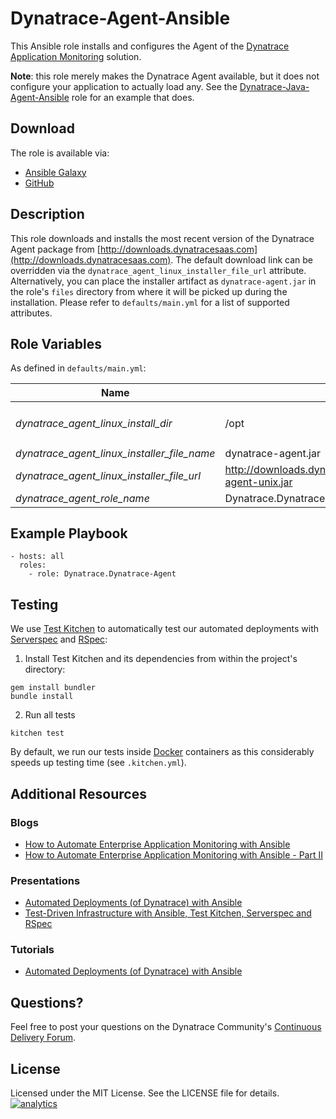 # Dynatrace-Agent-Ansible

This Ansible role installs and configures the Agent of the [Dynatrace Application Monitoring](http://www.dynatrace.com/en/products/application-monitoring.html) solution.

**Note**: this role merely makes the Dynatrace Agent available, but it does not configure your application to actually load any. See the [Dynatrace-Java-Agent-Ansible](https://github.com/dynatrace/Dynatrace-Java-Agent-Ansible) role for an example that does.

## Download

The role is available via:

- [Ansible Galaxy](https://galaxy.ansible.com/list#/roles/5320)
- [GitHub](https://github.com/Dynatrace/Dynatrace-Agent-Ansible)

## Description

This role downloads and installs the most recent version of the Dynatrace Agent package from [http://downloads.dynatracesaas.com](http://downloads.dynatracesaas.com). The default download link can be overridden via the `dynatrace_agent_linux_installer_file_url` attribute. Alternatively, you can place the installer artifact as `dynatrace-agent.jar` in the role's `files` directory from where it will be picked up during the installation. Please refer to `defaults/main.yml` for a list of supported attributes.

## Role Variables

As defined in ```defaults/main.yml```:

| Name                                        | Default                                                         | Description |
|---------------------------------------------|-----------------------------------------------------------------|-------------|
| *dynatrace_agent_linux_install_dir*         | /opt                                                            | The Dynatrace Agent will be installed into the directory *$dynatrace_agent_linux_install_dir*/dynatrace-*$major*-*$minor*-*$rev*, where *$major*, *$minor* and *$rev* are given by the installer. A symbolic link to the actual installation directory will be created in *$dynatrace_agent_linux_install_dir*/dynatrace. |
| *dynatrace_agent_linux_installer_file_name* | dynatrace-agent.jar                                             | The file name of the Dynatrace Agent installer in the role's ```files``` directory. |
| *dynatrace_agent_linux_installer_file_url*  | http://downloads.dynatracesaas.com/6.2/dynatrace-agent-unix.jar | A HTTP, HTTPS or FTP URL to the Dynatrace Agent installer in the form (http\|https\|ftp)://[user[:pass]]@host.domain[:port]/path. |
| *dynatrace_agent_role_name*                 | Dynatrace.Dynatrace-Agent                                       | The actual name of this role in an [Ansible Playbook's](http://docs.ansible.com/playbooks.html) ```roles``` directory. |

## Example Playbook

```
- hosts: all
  roles:
    - role: Dynatrace.Dynatrace-Agent
```

## Testing

We use [Test Kitchen](http://kitchen.ci) to automatically test our automated deployments with [Serverspec](http://serverspec.org) and [RSpec](http://rspec.info/):

1) Install Test Kitchen and its dependencies from within the project's directory:

```
gem install bundler
bundle install
```

2) Run all tests

```
kitchen test
```

By default, we run our tests inside [Docker](https://www.docker.com/) containers as this considerably speeds up testing time (see `.kitchen.yml`).

## Additional Resources

### Blogs

- [How to Automate Enterprise Application Monitoring with Ansible](http://apmblog.dynatrace.com/2015/03/04/how-to-automate-enterprise-application-monitoring-with-ansible/)
- [How to Automate Enterprise Application Monitoring with Ansible - Part II](http://apmblog.dynatrace.com/2015/04/23/how-to-automate-enterprise-application-monitoring-with-ansible-part-ii/)

### Presentations

- [Automated Deployments (of Dynatrace) with Ansible](http://www.slideshare.net/MartinEtmajer/automated-deployments-with-ansible)
- [Test-Driven Infrastructure with Ansible, Test Kitchen, Serverspec and RSpec](http://www.slideshare.net/MartinEtmajer/testing-ansible-roles-with-test-kitchen-serverspec-and-rspec-48185017)

### Tutorials

- [Automated Deployments (of Dynatrace) with Ansible](https://community.compuwareapm.com/community/display/LEARN/Tutorials+on+Automated+Deployments#TutorialsonAutomatedDeployments-ansible)

## Questions?

Feel free to post your questions on the Dynatrace Community's [Continuous Delivery Forum](https://answers.dynatrace.com/spaces/148/open-q-a_2.html?topics=continuous%20delivery).

## License

Licensed under the MIT License. See the LICENSE file for details.
[![analytics](https://www.google-analytics.com/collect?v=1&t=pageview&_s=1&dl=https%3A%2F%2Fgithub.com%2FdynaTrace&dp=%2FDynatrace-Agent-Ansible&dt=Dynatrace-Agent-Ansible&_u=Dynatrace~&cid=github.com%2FdynaTrace&tid=UA-54510554-5&aip=1)]()
